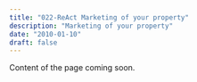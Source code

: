 ```yaml
---
title: "022-ReAct Marketing of your property"
description: "Marketing of your property"
date: "2010-01-10"
draft: false
---
```


Content of the page coming soon.
